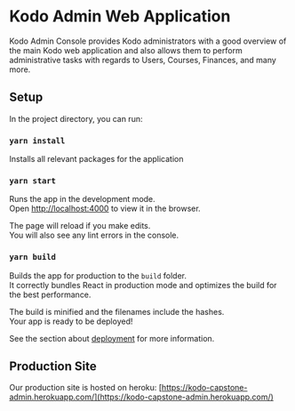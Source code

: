# Kodo Admin Web Application

Kodo Admin Console provides Kodo administrators with a good overview of the main Kodo web application and also allows them to perform administrative tasks with regards to Users, Courses, Finances, and many more.

## Setup

In the project directory, you can run:

### `yarn install`

Installs all relevant packages for the application

### `yarn start`

Runs the app in the development mode.\
Open [http://localhost:4000](http://localhost:4000) to view it in the browser.

The page will reload if you make edits.\
You will also see any lint errors in the console.

### `yarn build`

Builds the app for production to the `build` folder.\
It correctly bundles React in production mode and optimizes the build for the best performance.

The build is minified and the filenames include the hashes.\
Your app is ready to be deployed!

See the section about [deployment](https://facebook.github.io/create-react-app/docs/deployment) for more information.

## Production Site

Our production site is hosted on heroku: [https://kodo-capstone-admin.herokuapp.com/](https://kodo-capstone-admin.herokuapp.com/)
